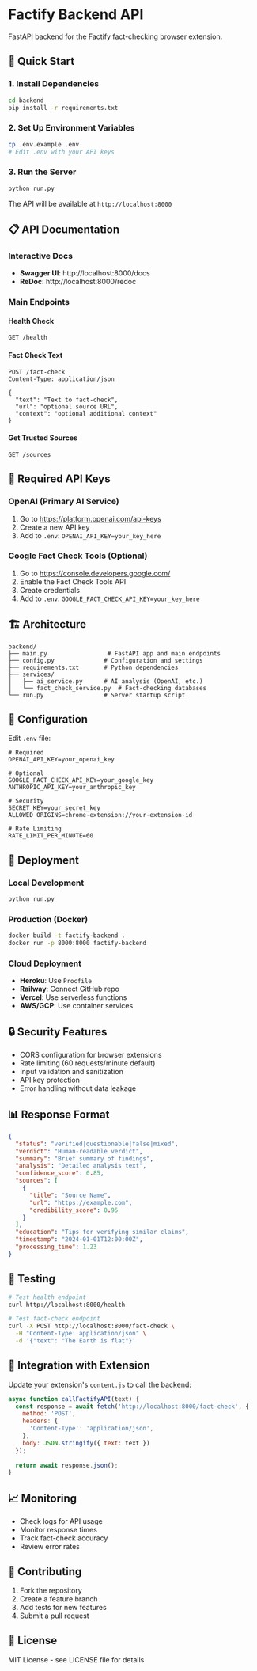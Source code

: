# Factify Backend API

FastAPI backend for the Factify fact-checking browser extension.

## 🚀 Quick Start

### 1. Install Dependencies
```bash
cd backend
pip install -r requirements.txt
```

### 2. Set Up Environment Variables
```bash
cp .env.example .env
# Edit .env with your API keys
```

### 3. Run the Server
```bash
python run.py
```

The API will be available at `http://localhost:8000`

## 📋 API Documentation

### Interactive Docs
- **Swagger UI**: http://localhost:8000/docs
- **ReDoc**: http://localhost:8000/redoc

### Main Endpoints

#### Health Check
```http
GET /health
```

#### Fact Check Text
```http
POST /fact-check
Content-Type: application/json

{
  "text": "Text to fact-check",
  "url": "optional source URL",
  "context": "optional additional context"
}
```

#### Get Trusted Sources
```http
GET /sources
```

## 🔑 Required API Keys

### OpenAI (Primary AI Service)
1. Go to https://platform.openai.com/api-keys
2. Create a new API key
3. Add to `.env`: `OPENAI_API_KEY=your_key_here`

### Google Fact Check Tools (Optional)
1. Go to https://console.developers.google.com/
2. Enable the Fact Check Tools API
3. Create credentials
4. Add to `.env`: `GOOGLE_FACT_CHECK_API_KEY=your_key_here`

## 🏗️ Architecture

```
backend/
├── main.py                 # FastAPI app and main endpoints
├── config.py              # Configuration and settings
├── requirements.txt       # Python dependencies
├── services/
│   ├── ai_service.py      # AI analysis (OpenAI, etc.)
│   └── fact_check_service.py  # Fact-checking databases
└── run.py                 # Server startup script
```

## 🔧 Configuration

Edit `.env` file:

```env
# Required
OPENAI_API_KEY=your_openai_key

# Optional
GOOGLE_FACT_CHECK_API_KEY=your_google_key
ANTHROPIC_API_KEY=your_anthropic_key

# Security
SECRET_KEY=your_secret_key
ALLOWED_ORIGINS=chrome-extension://your-extension-id

# Rate Limiting
RATE_LIMIT_PER_MINUTE=60
```

## 🚀 Deployment

### Local Development
```bash
python run.py
```

### Production (Docker)
```bash
docker build -t factify-backend .
docker run -p 8000:8000 factify-backend
```

### Cloud Deployment
- **Heroku**: Use `Procfile`
- **Railway**: Connect GitHub repo
- **Vercel**: Use serverless functions
- **AWS/GCP**: Use container services

## 🔒 Security Features

- CORS configuration for browser extensions
- Rate limiting (60 requests/minute default)
- Input validation and sanitization
- API key protection
- Error handling without data leakage

## 📊 Response Format

```json
{
  "status": "verified|questionable|false|mixed",
  "verdict": "Human-readable verdict",
  "summary": "Brief summary of findings",
  "analysis": "Detailed analysis text",
  "confidence_score": 0.85,
  "sources": [
    {
      "title": "Source Name",
      "url": "https://example.com",
      "credibility_score": 0.95
    }
  ],
  "education": "Tips for verifying similar claims",
  "timestamp": "2024-01-01T12:00:00Z",
  "processing_time": 1.23
}
```

## 🧪 Testing

```bash
# Test health endpoint
curl http://localhost:8000/health

# Test fact-check endpoint
curl -X POST http://localhost:8000/fact-check \
  -H "Content-Type: application/json" \
  -d '{"text": "The Earth is flat"}'
```

## 🔄 Integration with Extension

Update your extension's `content.js` to call the backend:

```javascript
async function callFactifyAPI(text) {
  const response = await fetch('http://localhost:8000/fact-check', {
    method: 'POST',
    headers: {
      'Content-Type': 'application/json',
    },
    body: JSON.stringify({ text: text })
  });
  
  return await response.json();
}
```

## 📈 Monitoring

- Check logs for API usage
- Monitor response times
- Track fact-check accuracy
- Review error rates

## 🤝 Contributing

1. Fork the repository
2. Create a feature branch
3. Add tests for new features
4. Submit a pull request

## 📄 License

MIT License - see LICENSE file for details